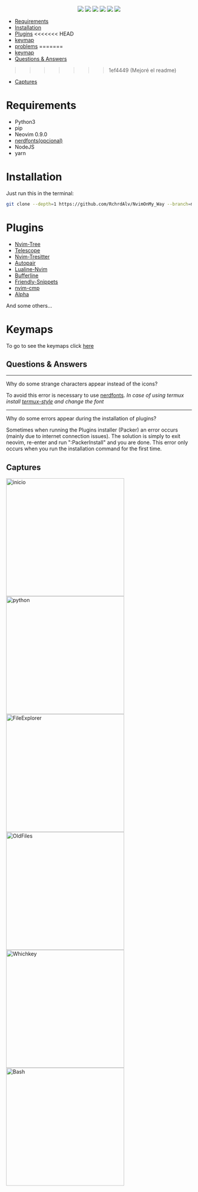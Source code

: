  <p align="Center">
  <img src="https://res.cloudinary.com/dhqo7n9gd/image/upload/v1683993382/NvimOnMy_Way/NvimOnMyWay_jtlcp1.jpg" >
  <img src="https://img.shields.io/badge/-%3E=0.8.0-success?logo=neovim&logoColor=ffffff&labelColor=246FFF&color=7A7A7A" >
  <img src="https://img.shields.io/badge/-Lua-success?logo=lua&logoColor=ffffff&labelColor=246FFF&color=7A7A7A" >
  <img src="https://img.shields.io/badge/-Linux-success?logo=linux&logoColor=ffffff&labelColor=246FFF&color=7A7A7A" >
  <img src="https://img.shields.io/badge/-Neovim-success?logo=neovim&logoColor=ffffff&labelColor=246FFF&color=7A7A7A" >
  <img src="https://img.shields.io/badge/-vim-success?logo=vim&logoColor=ffffff&labelColor=246FFF&color=7A7A7A" >
 </p>


- [Requirements](#requirements)
- [Installation](#installation)
- [Plugins](#Plugins)
<<<<<<< HEAD
- [keymap](#keymaps)
- [problems](#problems)
=======
- [keymap](#keymap)
- [Questions & Answers](#Questions_&_Answers)
>>>>>>> 1ef4449 (Mejoré el readme)
- [Captures](#captures)


# Requirements

- Python3
- pip
- Neovim 0.9.0
- [nerdfonts(opcional)](https://www.nerdfonts.com/)
- NodeJS
- yarn

# Installation

Just run this in the terminal:

```bash 
git clone --depth=1 https://github.com/RchrdAlv/NvimOnMy_Way --branch=main ~/.config/nvim && nvim -c ":PackerInstall"; nvim -c ":lua InstallLSPs()"
```
# Plugins
- [Nvim-Tree](https://github.com/nvim-tree/nvim-tree.lua)
- [Telescope](https://github.com/nvim-telescope/telescope.nvim)
- [Nvim-Tresitter](https://github.com/nvim-treesitter/nvim-treesitter)
- [Autopair](https://github.com/windwp/nvim-autopairs)
- [Lualine-Nvim](https://github.com/nvim-lualine/lualine.nvim)
- [Bufferline](https://github.com/akinsho/bufferline.nvim)
- [Friendly-Snippets](https://github.com/rafamadriz/friendly-snippets)
- [nvim-cmp](https://github.com/hrsh7th/nvim-cmp)
- [Alpha](https://github.com/goolord/alpha-nvim)
 
 And some others...

# Keymaps
To go to see the keymaps click [here](keymaps_readme.md)

## Questions & Answers
-----
Why do some strange characters appear instead of the icons?
<p>

To avoid this error is necessary to use [nerdfonts](https://www.nerdfonts.com).
_In case of using termux install [termux-style](https://f-droid.org/es/packages/com.termux.styling) and change the font_
</p>

-----
Why do some errors appear during the installation of plugins?

Sometimes when running the Plugins installer (Packer) an error occurs (mainly due to internet connection issues). The solution is simply to exit neovim, re-enter and run ":PackerInstall" and you are done.
This error only occurs when you run the installation command for the first time.

## Captures

<img src='https://res.cloudinary.com/dhqo7n9gd/image/upload/v1683989991/NvimOnMy_Way/Alpha.jpg.jpg' alt="inicio" width=320  >
<img src='https://res.cloudinary.com/dhqo7n9gd/image/upload/v1683990002/NvimOnMy_Way/Python.jpg.jpg' alt="python" width=320>
<img src='https://res.cloudinary.com/dhqo7n9gd/image/upload/v1683990014/NvimOnMy_Way/FileExplorer.jpg.jpg' alt="FileExplorer" width=320>
<img src='https://res.cloudinary.com/dhqo7n9gd/image/upload/v1683990001/NvimOnMy_Way/OldFiles.jpg.jpg' alt="OldFiles" width=320>
<img src='https://res.cloudinary.com/dhqo7n9gd/image/upload/v1683990003/NvimOnMy_Way/Whickey.jpg.jpg' alt="Whichkey" width=320>
<img src='https://res.cloudinary.com/dhqo7n9gd/image/upload/v1683989991/NvimOnMy_Way/Bash.jpg.jpg' alt="Bash" width=320>

